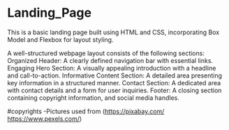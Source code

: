 # Landing_Page

This is a basic landing page built using HTML and CSS, incorporating Box Model and Flexbox for layout styling.

A well-structured webpage layout consists of the following sections:
Organized Header: A clearly defined navigation bar with essential links.
Engaging Hero Section: A visually appealing introduction with a headline and call-to-action.
Informative Content Section: A detailed area presenting key information in a structured manner.
Contact Section: A dedicated area with contact details and a form for user inquiries.
Footer: A closing section containing copyright information, and social media handles.

#copyrights
-Pictures used from (https://pixabay.com/ https://www.pexels.com/)
